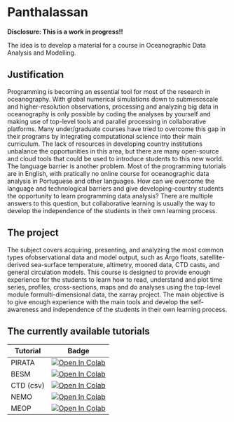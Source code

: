 # Panthalassan

**Disclosure: This is a work in progress!!**

The idea is to develop a material for a course in Oceanographic Data Analysis and Modelling.

## Justification

Programming is becoming an essential tool for most of the research in oceanography. With global numerical simulations down to submesoscale and higher-resolution observations, processing and analyzing big data in oceanography is only possible by coding the analyses by yourself and making use of top-level tools and parallel processing in collaborative platforms. Many under/graduate courses have tried to overcome this gap in their programs by integrating computational science into their main curriculum. The lack of resources in developing country institutions unbalance the opportunities in this area, but there are many open-source and cloud tools that could be used to introduce students to this new world. The language barrier is another problem. Most of the programming tutorials are in English, with pratically no online course for oceanographic data analysis in Portuguese and other languages. How can we overcome the language and technological barriers and give developing-country students the opportunity to learn programming data analysis? There are multiple answers to this question, but collaborative learning is usually the way to develop the independence of the students in their own learning process.

## The project

The subject covers acquiring, presenting, and analyzing the most common types ofobservational data and model output, such as Argo floats, satellite-derived sea-surface temperature, altimetry, moored data, CTD casts, and general circulation models. This course is designed to provide enough experience for the students to learn how to read, understand and plot time series, profiles, cross-sections, maps and do analyses using the top-level module formulti-dimensional data, the xarray project. The main objective is to give enough experience with the main tools and develop the self-awareness and independence of the students in their own learning process.

## The currently available tutorials

| Tutorial    | Badge       |
| ----------- | ----------- |
| PIRATA      | [![Open In Colab](https://colab.research.google.com/assets/colab-badge.svg)](https://colab.research.google.com/github/iuryt/Panthalassan/blob/main/notebooks/01-PIRATA.ipynb)      |
| BESM      | [![Open In Colab](https://colab.research.google.com/assets/colab-badge.svg)](https://colab.research.google.com/github/iuryt/Panthalassan/blob/main/notebooks/02-BESM.ipynb)      |
| CTD (csv)      | [![Open In Colab](https://colab.research.google.com/assets/colab-badge.svg)](https://colab.research.google.com/github/iuryt/Panthalassan/blob/main/notebooks/03-CTD.ipynb)      |
| NEMO      | [![Open In Colab](https://colab.research.google.com/assets/colab-badge.svg)](https://colab.research.google.com/github/iuryt/Panthalassan/blob/main/notebooks/04-NEMO.ipynb)      |
| MEOP      | [![Open In Colab](https://colab.research.google.com/assets/colab-badge.svg)](https://colab.research.google.com/github/iuryt/Panthalassan/blob/main/notebooks/05-MEOP.ipynb)      |
